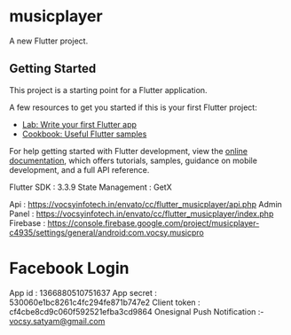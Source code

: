 # musicplayer

A new Flutter project.

## Getting Started

This project is a starting point for a Flutter application.

A few resources to get you started if this is your first Flutter project:

- [Lab: Write your first Flutter app](https://docs.flutter.dev/get-started/codelab)
- [Cookbook: Useful Flutter samples](https://docs.flutter.dev/cookbook)

For help getting started with Flutter development, view the
[online documentation](https://docs.flutter.dev/), which offers tutorials,
samples, guidance on mobile development, and a full API reference.

Flutter SDK : 3.3.9
State Management : GetX

Api : https://vocsyinfotech.in/envato/cc/flutter_musicplayer/api.php
Admin Panel : https://vocsyinfotech.in/envato/cc/flutter_musicplayer/index.php
Firebase : https://console.firebase.google.com/project/musicplayer-c4935/settings/general/android:com.vocsy.musicpro

# Facebook Login

App id : 1366880510751637
App secret : 530060e1bc8261c4fc294fe871b747e2
Client token : cf4cbe8cd9c060f592521efba3cd9864
Onesignal Push Notification :- vocsy.satyam@gmail.com